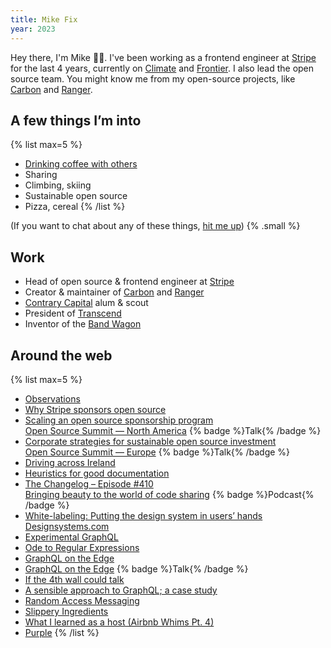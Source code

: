 ```yaml
---
title: Mike Fix
year: 2023
---
```


Hey there, I'm Mike ✌🏻. I've been working as a frontend engineer at [Stripe](https://stripe.com) for the last 4 years, currently on [Climate](https://stripe.com/climate) and [Frontier](https://frontierclimate.com/). I also lead the open source team. You might know me from my open-source projects, like [Carbon](https://carbon.now.sh) and [Ranger](https://reporanger.com).

## A few things I’m into

{% list max=5 %}
- [Drinking coffee with others](https://goo.gl/maps/VsJW2cLXMcGCWrgs5)
- Sharing
- Climbing, skiing
- Sustainable open source
- Pizza, cereal
{% /list %}

(If you want to chat about any of these things, [hit me up](mailto:mrfix84@gmail.com)) {% .small %}

## Work

- Head of open source & frontend engineer at [Stripe](https://stripe.com)
- Creator & maintainer of [Carbon](https://carbon.now.sh) and [Ranger](https://reporanger.com)
- [Contrary Capital](https://contrary.com) alum & scout
- President of [Transcend](https://transcenduw.com)
- Inventor of the [Band Wagon](https://patents.google.com/patent/US9321503B2/en)

## Around the web

{% list max=5 %}
- [Observations](/observations)
- [Why Stripe sponsors open source](https://resources.github.com/open-source/why-stripe-sponsors-open-source/)
- [Scaling an open source sponsorship program
  \
  Open Source Summit — North America](https://youtu.be/SfhAlLa8fMs) {% badge %}Talk{% /badge %}
- [Corporate strategies for sustainable open source investment
  \
  Open Source Summit — Europe](https://youtu.be/tjtmqrzibZU) {% badge %}Talk{% /badge %}
- [Driving across Ireland](https://fixfix.substack.com/p/driving-across-ireland)
- [Heuristics for good documentation](https://fixfix.substack.com/p/heuristics-for-good-documentation)
- [The Changelog – Episode #410
  \
  Bringing beauty to the world of code sharing](https://changelog.com/podcast/410) {% badge %}Podcast{% /badge %}
- [White-labeling: Putting the design system in users’ hands
  \
  Designsystems.com](https://www.designsystems.com/white-labeling-putting-the-design-system-in-users-hands/)
- [Experimental GraphQL](https://medium.com/open-graphql/experimental-graphql-73a433543331)
- [Ode to Regular Expressions](https://medium.com/@fixitup2/ode-to-regular-expressions-344a95be962c)
- [GraphQL on the Edge](https://quickbooks-engineering.intuit.com/graphql-on-the-edge-12b6d60064b0)
- [GraphQL on the Edge](https://www.youtube.com/watch?v=d0xMqeVhlhQ) {% badge %}Talk{% /badge %}
- [If the 4th wall could talk](https://medium.com/@fixitup2/if-the-4th-wall-could-talk-8bce109d90cc)
- [A sensible approach to GraphQL; a case study](https://medium.com/@fixitup2/a-sensible-approach-to-graphql-a-case-study-e29ba1ffe323)
- [Random Access Messaging](https://medium.com/@fixitup2/random-access-messaging-743c897a9d24)
- [Slippery Ingredients](https://medium.com/@fixitup2/slippery-616d2390aebb)
- [What I learned as a host (Airbnb Whims Pt. 4)](https://medium.com/@fixitup2/what-i-learned-as-a-host-airbnb-whims-pt-4-9f3a9c6f715b)
- [Purple](https://medium.com/@fixitup2/purple-6c6f21de5a7a)
{% /list %}
